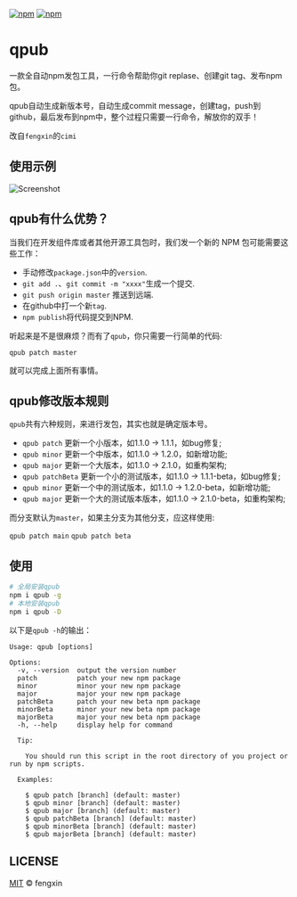 [![npm](https://img.shields.io/npm/v/qpub.svg)](https://www.npmjs.com/package/qpub)
[![npm](https://img.shields.io/npm/l/qpub.svg)](https://www.npmjs.com/package/qpub)

# qpub

一款全自动npm发包工具，一行命令帮助你git replase、创建git tag、发布npm包。

qpub自动生成新版本号，自动生成commit message，创建tag，push到github，最后发布到npm中，整个过程只需要一行命令，解放你的双手！

改自`fengxin`的`cimi`

## 使用示例

![Screenshot](./.github/demo.jpg)

## qpub有什么优势？

当我们在开发组件库或者其他开源工具包时，我们发一个新的 NPM 包可能需要这些工作：

* 手动修改`package.json`中的`version`.
* `git add .`、`git commit -m "xxxx"`生成一个提交.
* `git push origin master` 推送到远端.
* 在github中打一个新`tag`.
* `npm publish`将代码提交到NPM.

听起来是不是很麻烦？而有了`qpub`，你只需要一行简单的代码:

`qpub patch master`

就可以完成上面所有事情。

## qpub修改版本规则

`qpub`共有六种规则，来进行发包，其实也就是确定版本号。

* `qpub patch` 更新一个小版本，如1.1.0 -> 1.1.1，如bug修复;
* `qpub minor` 更新一个中版本，如1.1.0 -> 1.2.0，如新增功能;
* `qpub major` 更新一个大版本，如1.1.0 -> 2.1.0，如重构架构;
* `qpub patchBeta` 更新一个小的测试版本，如1.1.0 -> 1.1.1-beta，如bug修复;
* `qpub minor` 更新一个中的测试版本，如1.1.0 -> 1.2.0-beta，如新增功能;
* `qpub major` 更新一个大的测试版本版本，如1.1.0 -> 2.1.0-beta，如重构架构;

而分支默认为`master`，如果主分支为其他分支，应这样使用:

`qpub patch main`
`qpub patch beta`

## 使用

```bash
# 全局安装qpub
npm i qpub -g
# 本地安装qpub
npm i qpub -D
```

以下是`qpub -h`的输出：

```
Usage: qpub [options]

Options:
  -v, --version  output the version number
  patch          patch your new npm package
  minor          minor your new npm package
  major          major your new npm package
  patchBeta      patch your new beta npm package
  minorBeta      minor your new beta npm package
  majorBeta      major your new beta npm package
  -h, --help     display help for command

  Tip:

    You should run this script in the root directory of you project or run by npm scripts.

  Examples:

    $ qpub patch [branch] (default: master)
    $ qpub minor [branch] (default: master)
    $ qpub major [branch] (default: master)
    $ qpub patchBeta [branch] (default: master)
    $ qpub minorBeta [branch] (default: master)
    $ qpub majorBeta [branch] (default: master)

```

## LICENSE

[MIT](./LICENSE) © fengxin